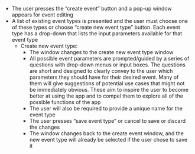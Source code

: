   * The user presses the “create event” button and a pop-up window appears for event editing
  * A list of existing event types is presented and the user must choose one of these types or choose “create new event type” button. Each event type has a drop-down that lists the input parameters available for that event type
    * Create new event type:
      * The window changes to the create new event type window
      * All possible event parameters are prompted/guided by a series of questions with drop-down menus or input boxes. The questions are short and designed to clearly convey to the user which parameters they should have for their desired event. Many of them will give suggestions of potential use cases that might not be immediately obvious. These aim to inspire the user to become better at using the app and to compel them to explore all of the possible functions of the app
      * The user will also be required to provide a unique name for the event type
      * The user presses “save event type” or cancel to save or discard the changes
      * The window changes back to the create event window, and the new event type will already be selected if the user chose to save it
